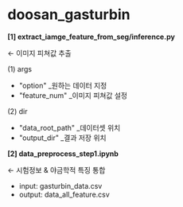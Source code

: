 # doosan_gasturbin

<b> [1] extract_iamge_feature_from_seg/inference.py </b>

← 이미지 피쳐값 추출

(1) args
  - "option" _원하는 데이터 지정
  - "feature_num" _이미지 피쳐값 설정
    
(2) dir
  - "data_root_path" _데이터셋 위치
  - "output_dir" _결과 저장 위치

<b> [2] data_preprocess_step1.ipynb </b>

← 시험정보 & 야금학적 특징 통합
 
- input: gasturbin_data.csv
- output: data_all_feature.csv


